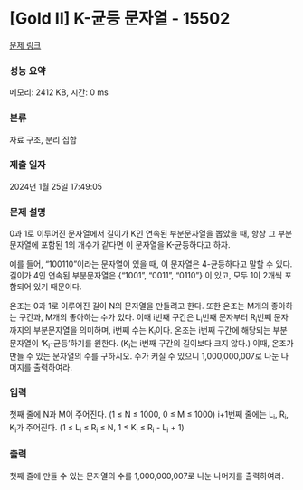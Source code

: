 # [Gold II] K-균등 문자열 - 15502 

[문제 링크](https://www.acmicpc.net/problem/15502) 

### 성능 요약

메모리: 2412 KB, 시간: 0 ms

### 분류

자료 구조, 분리 집합

### 제출 일자

2024년 1월 25일 17:49:05

### 문제 설명

<p>0과 1로 이루어진 문자열에서 길이가 K인 연속된 부분문자열을 뽑았을 때, 항상 그 부분문자열에 포함된 1의 개수가 같다면 이 문자열을 K-균등하다고 하자.</p>

<p>예를 들어, “100110”이라는 문자열이 있을 때, 이 문자열은 4-균등하다고 말할 수 있다. 길이가 4인 연속된 부분문자열은 {“1001”, “0011”, “0110”} 이 있고, 모두 1이 2개씩 포함되어 있기 때문이다.</p>

<p>온조는 0과 1로 이루어진 길이 N의 문자열을 만들려고 한다. 또한 온조는 M개의 좋아하는 구간과, M개의 좋아하는 수가 있다. 이때 i번째 구간은 L<sub>i</sub>번째 문자부터 R<sub>i</sub>번째 문자까지의 부분문자열을 의미하며, i번째 수는 K<sub>i</sub>이다. 온조는 i번째 구간에 해당되는 부분문자열이 ‘K<sub>i</sub>-균등’하기를 원한다. (K<sub>i</sub>는 i번째 구간의 길이보다 크지 않다.) 이때, 온조가 만들 수 있는 문자열의 수를 구하시오. 수가 커질 수 있으니 1,000,000,007로 나눈 나머지를 출력하여라.</p>

### 입력 

 <p>첫째 줄에 N과 M이 주어진다. (1 ≤ N ≤ 1000, 0 ≤ M ≤ 1000) i+1번째 줄에는 L<sub>i</sub>, R<sub>i</sub>, K<sub>i</sub>가 주어진다. (1 ≤ L<sub>i</sub> ≤ R<sub>i</sub> ≤ N, 1 ≤ K<sub>i</sub> ≤ R<sub>i</sub> - L<sub>i</sub> + 1)</p>

### 출력 

 <p>첫째 줄에 만들 수 있는 문자열의 수를 1,000,000,007로 나눈 나머지를 출력하여라.</p>

